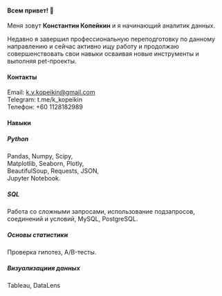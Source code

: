 #### Всем привет! 👋
Меня зовут **Константин Копейкин** и я начинающий аналитик данных.

Недавно я завершил профессиональную переподготовку по данному направлению и сейчас активно ищу работу и продолжаю совершенствовать свои навыки осваивая новые инструменты и выполняя pet-проекты.

#### Контакты
Email:    k.v.kopeikin@gmail.com <br>
Telegram: t.me/k_kopeikin <br>
Телефон:  +60 1128182989 

#### Навыки
##### Python
Pandas, Numpy, Scipy, <br>
Matplotlib, Seaborn, Plotly, <br>
BeautifulSoup, Requests, JSON, <br>
Jupyter Notebook.
##### SQL
Работа со сложными запросами,
использование подзапросов, соединений
и условий, MySQL, PostgreSQL.
##### Основы статистики
Проверка гипотез, A/B-тесты.
##### Визуализациия данных
Tableau, DataLens
